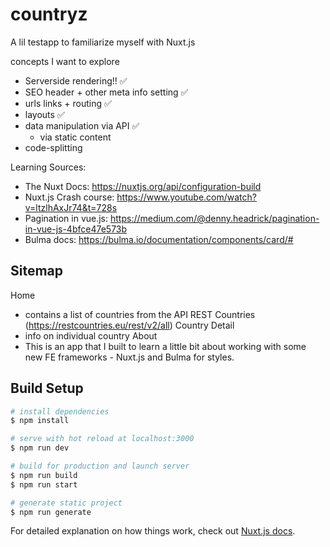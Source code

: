 # countryz
A lil testapp to familiarize myself with Nuxt.js

concepts I want to explore

* Serverside rendering!! ✅
* SEO header + other meta info setting ✅
* urls links + routing ✅
* layouts ✅
* data manipulation via API ✅
  * via static content
* code-splitting 

Learning Sources:
* The Nuxt Docs: https://nuxtjs.org/api/configuration-build
* Nuxt.js Crash course: https://www.youtube.com/watch?v=ltzlhAxJr74&t=728s
* Pagination in vue.js: https://medium.com/@denny.headrick/pagination-in-vue-js-4bfce47e573b
* Bulma docs: https://bulma.io/documentation/components/card/#   

## Sitemap
Home
  * contains a list of countries from the API REST Countries (https://restcountries.eu/rest/v2/all)
Country Detail
  * info on individual country
About
  * This is an app that I built to learn a little bit about working with some new FE frameworks - Nuxt.js and Bulma for styles. 

## Build Setup

```bash
# install dependencies
$ npm install

# serve with hot reload at localhost:3000
$ npm run dev

# build for production and launch server
$ npm run build
$ npm run start

# generate static project
$ npm run generate
```

For detailed explanation on how things work, check out [Nuxt.js docs](https://nuxtjs.org).

